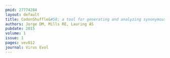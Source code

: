 ```yaml
---
pmid: 27774284
layout: default
title: CodonShuffle&#58; a tool for generating and analyzing synonymously mutated sequences.
authors: Jorge DM, Mills RE, Lauring AS
pubdate: 2015
volume: 1
issue: 1
pages: vev012
journal: Virus Evol
---
```

